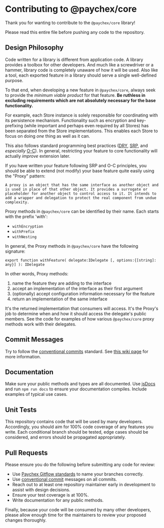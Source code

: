 # Contributing to @paychex/core

Thank you for wanting to contribute to the `@paychex/core` library!

Please read this entire file before pushing any code to the repository.

## Design Philosophy

Code written for a library is different from application code. A library provides a toolbox for other developers. And much like a screwdriver or a hammer, library code is completely unaware of how it will be used. Also like a tool, each exported feature in a library should serve a single well-defined purpose.

To that end, when developing a new feature in `@paychex/core`, always seek to provide the _minimum viable product_ for that feature. **Be ruthless in excluding requirements which are not absolutely necessary for the base functionality.**

For example, each Store instance is solely responsible for coordinating with its persistence mechanism. Functionality such as encryption and key-prefixing (while important and perhaps even required by all Stores) has been separated from the Store implementations. This enables each Store to focus on doing _one_ thing as well as it can.

This also follows standard programming best practices ([DRY](https://en.wikipedia.org/wiki/Don%27t_repeat_yourself), [SRP](https://en.wikipedia.org/wiki/Single_responsibility_principle), and _especially_ [O-C](https://en.wikipedia.org/wiki/Open%E2%80%93closed_principle)). In general, restricting your feature to core functionality will actually _improve_ extension later.

If you have written your feature following SRP and O-C principles, you should be able to extend (not modify) your base feature quite easily using the "Proxy" pattern:

```text
A proxy is an object that has the same interface as another object and is used in place of that other object. It provides a surrogate or placeholder for another object to control access to it. It intends to add a wrapper and delegation to protect the real component from undue complexity.
```

Proxy methods in `@paychex/core` can be identified by their name. Each starts with the prefix 'with':

- `withEncryption`
- `withPrefix`
- `withNesting`

In general, the Proxy methods in `@paychex/core` have the following signature:

```text
export function withFeature( delegate:IDelegate [, options:{[string]: any}] ): IDelegate
```

In other words, Proxy methods:

1. name the feature they are adding to the interface
2. accept an implementation of the interface as their first argument
3. (optionally) accept configuration information necessary for the feature
4. return an implementation of the same interface

It's the returned implementation that consumers will access. It's the Proxy's job to determine when and how it should access the delegate's public members. See the code for examples of how various `@paychex/core` proxy methods work with their delegates.

## Commit Messages

Try to follow the [conventional commits](https://www.conventionalcommits.org/en/v1.0.0-beta.3/#summary) standard. See [this wiki page](https://wiki.paychex.com/display/ENTAPPS/Git+Commit+Standards) for more information.

## Documentation

Make sure your public methods and types are all documented. Use [jsDocs](http://usejsdoc.org/index.html) and run `npm run docs` to ensure your documentation compiles. Include examples of typical use cases.

## Unit Tests

This repository contains code that will be used by many developers. Accordingly, you should aim for 100% code coverage of any features you write. Each conditional branch should be tested, edge cases should be considered, and errors should be propagated appropriately.

## Pull Requests

Please ensure you do the following before submitting any code for review:

- Use [Paychex Gitflow standards](https://wiki.paychex.com/display/ENTAPPS/GitFlow+for+SSO) to name your branches correctly.
- Use [conventional commit](https://www.conventionalcommits.org/en/v1.0.0-beta.3/#summary) messages on all commits.
- Reach out to at least one repository maintainer early in development to assist with design decisions.
- Ensure your test coverage is at 100%.
- Write documentation for any public methods.

Finally, because your code will be consumed by many other developers, please allow enough time for the maintainers to review your proposed changes thoroughly.
